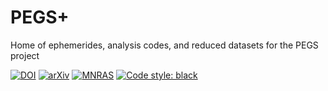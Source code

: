 # PEGS+
Home of ephemerides, analysis codes, and reduced datasets for the PEGS project

[![DOI](https://zenodo.org/badge/DOI/10.5281/zenodo.7635465.svg)](https://doi.org/10.5281/zenodo.7635465)
[![arXiv](https://img.shields.io/badge/arXiv-2302.00018-b31b1b.svg)](https://arxiv.org/abs/2302.00018)
[![MNRAS](https://img.shields.io/badge/mnras-10.1093/mnras/stad366-937cb9.svg)](https://academic.oup.com/mnras/advance-article/doi/10.1093/mnras/stad366/7024874)
[![Code style: black](https://img.shields.io/badge/code%20style-black-000000.svg)](https://github.com/psf/black)
